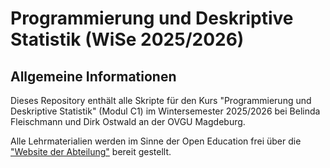 # Programmierung und Deskriptive Statistik (WiSe 2025/2026) <!-- omit in toc -->

## Allgemeine Informationen

Dieses Repository enthält alle Skripte für den Kurs "Programmierung und Deskriptive Statistik" (Modul C1) im Wintersemester 2025/2026 bei Belinda Fleischmann und Dirk Ostwald an der OVGU Magdeburg.

Alle Lehrmaterialien werden im Sinne der Open Education frei über die ["Website der Abteilung"](https://www.ipsy.ovgu.de/Institut/Abteilungen+des+Institutes/Methodenlehre+I+_+Experimentelle+und+Neurowissenschaftliche+Psychologie/Lehre/Wintersemester+2026/Programmierung+und+Deskriptive+Statistik.html) bereit gestellt.
